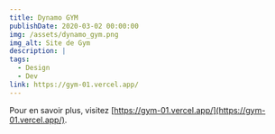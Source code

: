 ```yaml
---
title: Dynamo GYM
publishDate: 2020-03-02 00:00:00
img: /assets/dynamo_gym.png
img_alt: Site de Gym
description: |
tags:
  - Design
  - Dev
link: https://gym-01.vercel.app/
---
```

Pour en savoir plus, visitez [https://gym-01.vercel.app/](https://gym-01.vercel.app/).